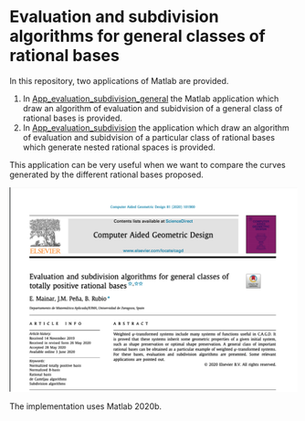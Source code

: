 # Evaluation and subdivision algorithms for general classes of rational bases

In this repository, two applications of Matlab are provided. 

1. In [App_evaluation_subdivision_general](https://github.com/BeatrizRubio/Article_CAGD_2020/tree/main/App_evaluation_subdivision) the Matlab application which draw an algorithm of evaluation and subidvision of a general class of rational bases is provided.
2. In [App_evaluation_subdivision](https://github.com/BeatriazRubio/Article_CAGD_2020/App_evaluation_subdivision) the application which draw an algorithm of evaluation and subidvision of a particular class of rational bases which generate nested rational spaces is provided.

This application can be very useful when we want to compare the curves generated by the different rational bases proposed.

![paper_banner](paper_banner.png)


The implementation uses Matlab 2020b.

